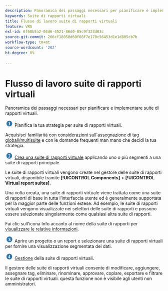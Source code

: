 ```yaml
---
description: Panoramica dei passaggi necessari per pianificare e implementare suite di rapporti virtuali.
keywords: Suite di rapporti virtuali
title: Flusso di lavoro suite di rapporti virtuali
feature: VRS
exl-id: 6f68b5a2-04d6-4521-86d0-85c9f323d03c
source-git-commit: 266cf18050d60f08f7e170c56453d1e1d805cb7b
workflow-type: tm+mt
source-wordcount: '202'
ht-degree: 8%

---
```


# Flusso di lavoro suite di rapporti virtuali

Panoramica dei passaggi necessari per pianificare e implementare suite di rapporti virtuali.

![](/help/admin/admin/c-manage-report-suites/c-edit-report-suites/general/c-server-side-forwarding/assets/step1_icon.png) Pianifica la tua strategia per suite di rapporti virtuali.

Acquisisci familiarità con [considerazioni sull&#39;assegnazione di tag globali/multisuite](/help/components/vrs/vrs-considerations.md) e con le domande frequenti man mano che decidi la tua strategia.

![](/help/admin/admin/c-manage-report-suites/c-edit-report-suites/general/c-server-side-forwarding/assets/step2_icon.png) [Crea una suite di rapporti virtuale](/help/components/vrs/c-workflow-vrs/vrs-create.md) applicando uno o più segmenti a una suite di rapporti principale.

Le suite di rapporti virtuali vengono create nel gestore delle suite di rapporti virtuali, disponibile tramite **[!UICONTROL Components]** > **[!UICONTROL Virtual report suites]**.

Una volta creata, una suite di rapporti virtuale viene trattata come una suite di rapporti di base in tutta l’interfaccia utente ed è generalmente supportata per la maggior parte delle funzioni estese. Ad esempio, le suite di rapporti virtuali vengono visualizzate nei selettori delle suite di rapporti e possono essere selezionate singolarmente come qualsiasi altra suite di rapporti.

Fai clic sull&#39;icona Info accanto al nome della suite di rapporti per [visualizzare le relative informazioni](/help/components/vrs/c-workflow-vrs/vrs-view.md).

![](/help/admin/admin/c-manage-report-suites/c-edit-report-suites/general/c-server-side-forwarding/assets/step3_icon.png) Aprire un progetto o un report e selezionare una suite di rapporti virtuali per fornire una visualizzazione segmentata dei dati.

![](assets/step4_icon.png) [Gestione](/help/components/vrs/c-workflow-vrs/vrs-manage.md) della suite di rapporti virtuali.

Il gestore delle suite di rapporti virtuali consente di modificare, aggiungere, assegnare tag, eliminare, rinominare, approvare, copiare, esportare e filtrare le suite di rapporti virtuali. questa funzione non è visibile agli utenti non amministratori.
